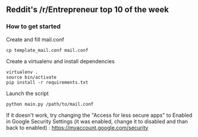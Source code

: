 ## Reddit's /r/Entrepreneur top 10 of the week

### How to get started

Create and fill mail.conf

    cp template_mail.conf mail.conf

Create a virtualenv and install dependencies

    virtualenv .
    source bin/activate
    pip install -r requirements.txt

Launch the script

    python main.py /path/to/mail.conf

If it doesn't work, try changing the "Access for less secure apps" to Enabled in Google Security Settings (it was enabled, change it to disabled and than back to enabled) : https://myaccount.google.com/security